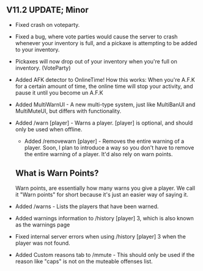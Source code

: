 ## V11.2 UPDATE; Minor

- Fixed crash on voteparty.
- Fixed a bug, where vote parties would cause the server to crash whenever your inventory is full, and a pickaxe is attempting to be added to your inventory.
- Pickaxes will now drop out of your inventory when you're full on inventory. (VoteParty)
- Added AFK detector to OnlineTime! How this works: When you're A.F.K for a certain amount of time, the online time will stop your activity, and pause it until you become un A.F.K
- Added MultiWarnUI - A new multi-type system, just like MultiBanUI and MultiMuteUI, but differs with functionality.
- Added /warn [player] - Warns a player. [player] is optional, and should only be used when offline.
  - Added /removewarn [player] - Removes the entire warning of a player. Soon, I plan to introduce a way so you don't have to remove the entire warning of a player. It'd also rely on warn points.
  
  ## What is Warn Points?
  Warn points, are essentially how many warns you give a player. We call it "Warn points" for short because it's just an easier way of saying it.
  
- Added /warns - Lists the players that have been warned.
- Added warnings information to /history [player] 3, which is also known as the warnings page
- Fixed internal server errors when using /history [player] 3 when the player was not found.
- Added Custom reasons tab to /mmute - This should only be used if the reason like "caps" is not on the muteable offenses list.
